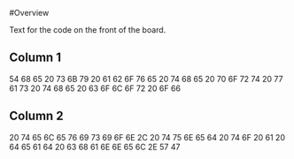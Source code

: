 #Overview

Text for the code on the front of the board.

## Column 1
54 68 65
20 73 6B
79 20 61
62 6F 76
65 20 74
68 65 20
70 6F 72
74 20 77
61 73 20
74 68 65
20 63 6F
6C 6F 72
20 6F 66

## Column 2
20 74 65
6C 65 76
69 73 69
6F 6E 2C
20 74 75
6E 65 64
20 74 6F
20 61 20
64 65 61
64 20 63
68 61 6E
6E 65 6C
2E 57 47
